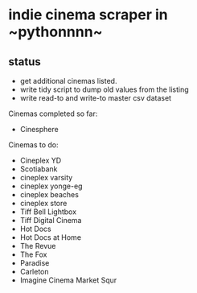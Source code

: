 # indie cinema scraper in ~pythonnnn~

## status

- get additional cinemas listed. 
- write tidy script to dump old values from the listing
- write read-to and write-to master csv dataset


Cinemas completed so far:
- Cinesphere

Cinemas to do:
- Cineplex YD
- Scotiabank
- cineplex varsity
- cineplex yonge-eg
- cineplex beaches
- cineplex store
- Tiff Bell Lightbox
- Tiff Digital Cinema
- Hot Docs
- Hot Docs at Home
- The Revue
- The Fox
- Paradise
- Carleton
- Imagine Cinema Market Squr

